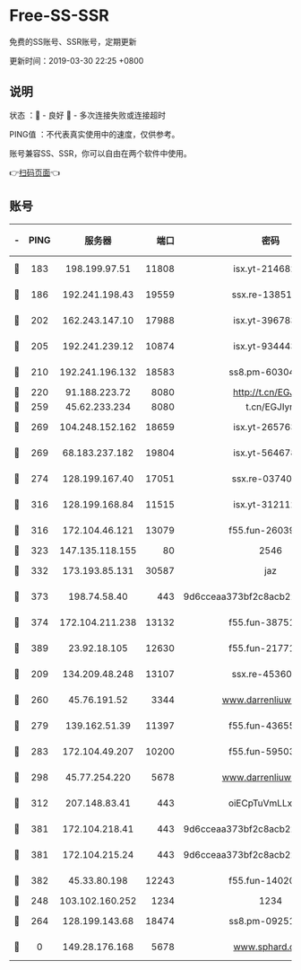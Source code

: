 # Free-SS-SSR

免费的SS账号、SSR账号，定期更新

更新时间：2019-03-30 22:25 +0800

## 说明

状态     ：🙂 - 良好 🙁 - 多次连接失败或连接超时

PING值   ：不代表真实使用中的速度，仅供参考。

账号兼容SS、SSR，你可以自由在两个软件中使用。

👉[扫码页面](https://liesauer.github.io/Free-SS-SSR/)👈

## 账号

|-|PING|服务器|端口|密码|加密方式|区域|
|:----:|:----:|:-----:|-----:|:----:|:----:|:----:|
|🙂|183|198.199.97.51|11808|isx.yt-21468252|aes-256-cfb|US|
|🙂|186|192.241.198.43|19559|ssx.re-13851105|aes-256-cfb|US|
|🙂|202|162.243.147.10|17988|isx.yt-39678389|aes-256-cfb|US|
|🙂|205|192.241.239.12|10874|isx.yt-93444361|aes-256-cfb|US|
|🙂|210|192.241.196.132|18583|ss8.pm-60304703|aes-256-cfb|US|
|🙂|220|91.188.223.72|8080|http://t.cn/EGJIyrl|rc4-md5|RU|
|🙂|259|45.62.233.234|8080|t.cn/EGJIyrl|rc4-md5|CA|
|🙂|269|104.248.152.162|18659|isx.yt-26576357|aes-256-cfb|SG|
|🙂|269|68.183.237.182|19804|isx.yt-56467810|aes-256-cfb|SG|
|🙂|274|128.199.167.40|17051|ssx.re-03740989|aes-256-cfb|SG|
|🙂|316|128.199.168.84|11515|isx.yt-31211205|aes-256-cfb|SG|
|🙂|316|172.104.46.121|13079|f55.fun-26039696|aes-256-cfb|SG|
|🙂|323|147.135.118.155|80|2546|chacha20|US|
|🙂|332|173.193.85.131|30587|jaz|aes-256-cfb|US|
|🙂|373|198.74.58.40|443|9d6cceaa373bf2c8acb22e60b6a58be6|aes-256-cfb|US|
|🙂|374|172.104.211.238|13132|f55.fun-38751809|aes-256-cfb|US|
|🙂|389|23.92.18.105|12630|f55.fun-21771517|aes-256-cfb|US|
|🙂|209|134.209.48.248|13107|ssx.re-45360921|aes-256-cfb|US|
|🙂|260|45.76.191.52|3344|www.darrenliuwei.com|aes-256-cfb|JP|
|🙂|279|139.162.51.39|11397|f55.fun-43655311|aes-256-cfb|SG|
|🙂|283|172.104.49.207|10200|f55.fun-59503435|aes-256-cfb|SG|
|🙂|298|45.77.254.220|5678|www.darrenliuwei.com|aes-256-cfb|SG|
|🙂|312|207.148.83.41|443|oiECpTuVmLLxk4Ts|aes-256-cfb|AU|
|🙂|381|172.104.218.41|443|9d6cceaa373bf2c8acb22e60b6a58be6|aes-256-cfb|US|
|🙂|381|172.104.215.24|443|9d6cceaa373bf2c8acb22e60b6a58be6|aes-256-cfb|US|
|🙂|382|45.33.80.198|12243|f55.fun-14020939|aes-256-cfb|US|
|🙁|248|103.102.160.252|1234|1234|rc4-md5|JP|
|🙁|264|128.199.143.68|18474|ss8.pm-09251863|aes-256-cfb|SG|
|🙁|0|149.28.176.168|5678|www.sphard.com|aes-256-cfb|AU|
